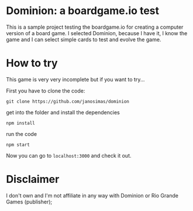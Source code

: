 # Dominion: a boardgame.io test

This is a sample project testing the boardgame.io for creating a computer version of a board game. I selected Dominion, because I have it, I know the game and I can select simple cards to test and evolve the game.

# How to try

This game is very very incomplete but if you want to try...

First you have to clone the code:

```
git clone https://github.com/janosimas/dominion
```

get into the folder and install the dependencies
```
npm install
```

run the code
```
npm start
```

Now you can go to `localhost:3000` and check it out.

# Disclaimer

I don't own and I'm not affiliate in any way with Dominion or Rio Grande Games (publisher);
